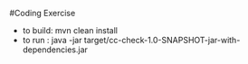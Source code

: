 #Coding Exercise

- to build: mvn clean install
- to run : java -jar target/cc-check-1.0-SNAPSHOT-jar-with-dependencies.jar
